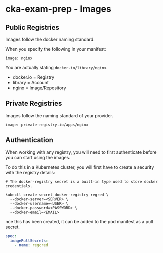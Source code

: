 # cka-exam-prep - Images

## Public Registries

Images follow the docker naming standard.

When you specify the following in your manifest:

```image: nginx```

You are actually stating ```docker.io/library/nginx```.

- docker.io = Registry
- library   = Account
- nginx     = Image/Repository

## Private Registries

Images follow the naming standard of your provider.

```image: private-registry.io/apps/nginx```

## Authentication

When working with any registry, you will need to first authenticate before you can start using the images.

To do this in a Kubernetes cluster, you will first have to create a security with the registry details:

```shell
# The docker-registry secret is a built-in type used to store docker credentials.

kubectl create secret docker-registry regred \
  --docker-server=<SERVER> \
  --docker-username=<USER> \
  --docker-password=<PASSWORD> \
  --docker-email=<EMAIL>
```

nce this has been created, it can be added to the pod manifest as a pull secret.

```yaml
spec:
  imagePullSecrets:
    - name: regcred
```